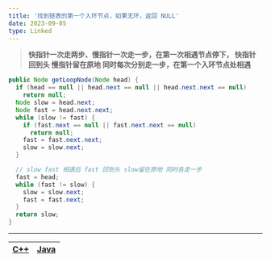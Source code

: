 ```yaml
---
title: '找到链表的第一个入环节点，如果无环，返回 NULL'
date: 2023-09-05
type: Linked
---
```


> **快指针一次走两步、慢指针一次走一步，在第一次相遇节点停下， 快指针 回到头 慢指针留在原地 同时每次分别走一步，在第一个入环节点处相遇**

```java
public Node getLoopNode(Node head) {
  if (head == null || head.next == null || head.next.next == null)
    return null;
  Node slow = head.next;
  Node fast = head.next.next;
  while (slow != fast) {
    if (fast.next == null || fast.next.next == null)
      return null;
    fast = fast.next.next;
    slow = slow.next;
  }

  // slow fast 相遇后 fast 回到头 slow留在原地 同时各走一步
  fast = head;
  while (fast != slow) {
    slow = slow.next;
    fast = fast.next;
  }
  return slow;
}
```

<hr/>

| [C++](https://github.com/ZhengKe996/DS/blob/main/src/linked/find_firstIntersect_node.cpp) | [Java](https://github.com/ZhengKe996/DS/blob/main/src/linked/find_firstIntersect_node.java) |
| :---------------------------------------------------------------------------------------: | :-----------------------------------------------------------------------------------------: |
